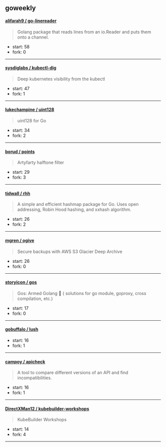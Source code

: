 ## goweekly

#### [alifarah9 / go-linereader](https://github.com/alifarah9/go-linereader)

> Golang package that reads lines from an io.Reader and puts them onto a channel.

+ start: 58
+ fork: 0

----


#### [sysdiglabs / kubectl-dig](https://github.com/sysdiglabs/kubectl-dig)

> Deep kubernetes visibility from the kubectl

+ start: 47
+ fork: 1

----


#### [lukechampine / uint128](https://github.com/lukechampine/uint128)

> uint128 for Go

+ start: 34
+ fork: 2

----


#### [borud / points](https://github.com/borud/points)

> Artyfarty halftone filter

+ start: 29
+ fork: 3

----


#### [tidwall / rhh](https://github.com/tidwall/rhh)

> A simple and efficient hashmap package for Go. Uses open addressing,  Robin Hood hashing, and xxhash algorithm.

+ start: 26
+ fork: 2

----


#### [mgren / ogive](https://github.com/mgren/ogive)

> Secure backups with AWS S3 Glacier Deep Archive

+ start: 26
+ fork: 0

----


#### [storyicon / gos](https://github.com/storyicon/gos)

> Gos: Armed Golang 💪 ( solutions for go module, goproxy, cross compilation, etc.)

+ start: 17
+ fork: 0

----


#### [gobuffalo / lush](https://github.com/gobuffalo/lush)

> 

+ start: 16
+ fork: 1

----


#### [campoy / apicheck](https://github.com/campoy/apicheck)

> A tool to compare different versions of an API and find incompatibilities.

+ start: 16
+ fork: 1

----


#### [DirectXMan12 / kubebuilder-workshops](https://github.com/DirectXMan12/kubebuilder-workshops)

> KubeBuilder Workshops

+ start: 14
+ fork: 4

----

